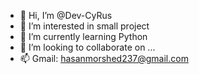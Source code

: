 - 👋 Hi, I’m @Dev-CyRus
- 👀 I’m interested in small project
- 🌱 I’m currently learning Python
- 💞️ I’m looking to collaborate on ...
- 📫 Gmail: hasanmorshed237@gmail.com

<!---
Dev-CyRus/Dev-CyRus is a ✨ special ✨ repository because its `README.md` (this file) appears on your GitHub profile.
You can click the Preview link to take a look at your changes.
--->
